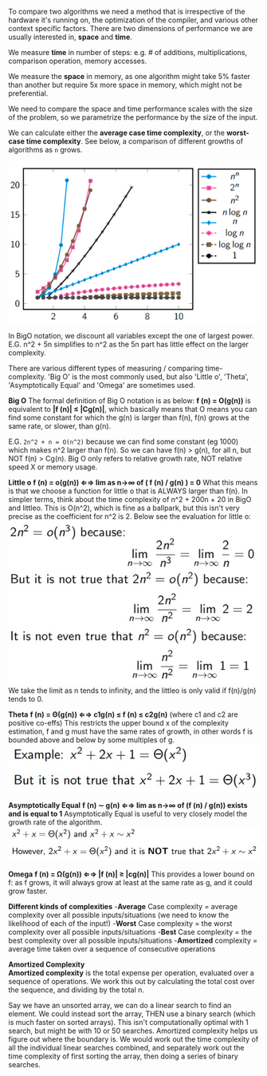 To compare two algorithms we need a method that is irrespective of the hardware it's running on, the optimization of the compiler, and various other context specific factors. There are two dimensions of performance we are usually interested in, **space** and **time**.

We measure **time** in number of steps: e.g. # of additions, multiplications, comparison operation, memory accesses.

We measure the **space** in memory, as one algorithm might take 5% faster than another but require 5x more space in memory, which might not be preferential.

We need to compare the space and time performance scales with the size of the problem, so we parametrize the performance by the size of the input.

We can calculate either the **average case time complexity**, or the **worst-case time complexity**. See below, a comparison of different growths of algorithms as `n` grows.

![](Images/chrome_O6yy6uZAW3.png)

In BigO notation, we discount all variables except the one of largest power. E.G. n^2 + 5n simplifies to n^2 as the 5n part has little effect on the larger complexity.

There are various different types of measuring / comparing time-complexity. 'Big O' is the most commonly used, but also 'Little o', 'Theta', 'Asymptotically Equal' and 'Omega' are sometimes used. 

**Big O**
The formal definition of Big O notation is as below:
**f (n) = O(g(n))** is equivalent to **|f (n)| ≤ |Cg(n)|**, which basically means that O means you can find some constant for which the g(n) is larger than f(n), f(n) grows at the same rate, or slower, than g(n). 

E.G. `2n^2 + n = O(n^2)` because we can find some constant (eg 1000) which makes n^2 larger than f(n). So we can have f(n) > g(n), for all n, but NOT f(n) > Cg(n). Big O only refers to relative growth rate, NOT relative speed X or memory usage.

**Little o**
**f (n) = o(g(n)) ⇐⇒ lim as n→∞ of ( f (n) / g(n) ) = 0**
What this means is that we choose a function for little o that is ALWAYS larger than f(n). In simpler terms, think about the time complexity of n^2 + 200n + 20 in BigO and littleo. This is O(n^2), which is fine as a ballpark, but this isn't very precise as the coefficient for n^2 is 2. Below see the evaluation for little o:
![](Images/chrome_yAX3GYEFVt.jpg)
We take the limit as n tends to infinity, and the littleo is only valid if f(n)/g(n) tends to 0.

**Theta**
**f (n) = Θ(g(n)) ⇐⇒ c1g(n) ≤ f (n) ≤ c2g(n)**  (where c1 and c2 are positive co-effs)
This restricts the upper bound x of the complexity estimation, f and g must have the same rates of growth, in other words f is bounded above and below by some multiples of g.
![](Images/chrome_xFgJQ70pZ2.jpg)

**Asymptotically Equal**
**f (n) ∼ g(n) ⇐⇒ lim as n→∞ of (f (n) / g(n)) exists and is equal to 1**
Asymptotically Equal is useful to very closely model the growth rate of the algorithm.
![](Images/chrome_6wgVAMnOhL.jpg)

**Omega**
**f (n) = Ω(g(n)) ⇐⇒ |f (n)| ≥ |cg(n)|**
This provides a lower bound on f: as f grows, it will always grow at least at the same rate as g, and it could grow faster.

**Different kinds of complexities**
	-**Average** Case complexity = average complexity over all possible inputs/situations (we 
		need to know the likelihood of each of the input!) 
	-**Worst** Case complexity = the worst complexity over all possible inputs/situations 
	-**Best** Case complexity = the best complexity over all possible inputs/situations
	-**Amortized** complexity = average time taken over a sequence of consecutive operations

**Amortized Complexity**  
**Amortized complexity** is the total expense per operation, evaluated over a sequence of operations. We work this out by calculating the total cost over the sequence, and dividing by the total n.

Say we have an unsorted array, we can do a linear search to find an element. We could instead sort the array, THEN use a binary search (which is much faster on sorted arrays). This isn't computationally optimal with 1 search, but might be with 10 or 50 searches. Amortized complexity helps us figure out where the boundary is. We would work out the time complexity of all the individual linear searches combined, and separately work out the time complexity of first sorting the array, then doing a series of binary searches.

